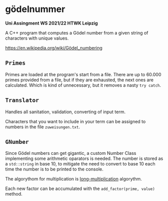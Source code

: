 # gödelnummer
**Uni Assingment WS 2021/22 HTWK Leipzig**

A C++ program that computes a Gödel number from a given string of characters with unique values.

https://en.wikipedia.org/wiki/Gödel_numbering 

## ```Primes```
Primes are loaded at the program's start from a file. There are up to 60.000 primes provided from a file, but if they are exhausted, the next ones are calculated. Which is kind of unnecessary, but it removes a nasty ```try catch```.

## ```Translator```
Handles all sanitation, validation, converting of input term.

Characters that you want to include in your term can be assigned to numbers in the file ```zuweisungen.txt```. 

## ```GNumber```
Since Gödel numbers can get gigantic, a custom Number Class implementing some arithmetic oparators is needed.
The number is stored as a ```std::string``` in base 10, to mitigate the need to convert to base 10 each time the number is to be printed to the console.

The algorythom for multiplication is [long-multiplication](https://en.wikipedia.org/wiki/Multiplication_algorithm#Long_multiplication) algorythm.

Each new factor can be accumulated with the ```add_factor(prime, value)``` method.
